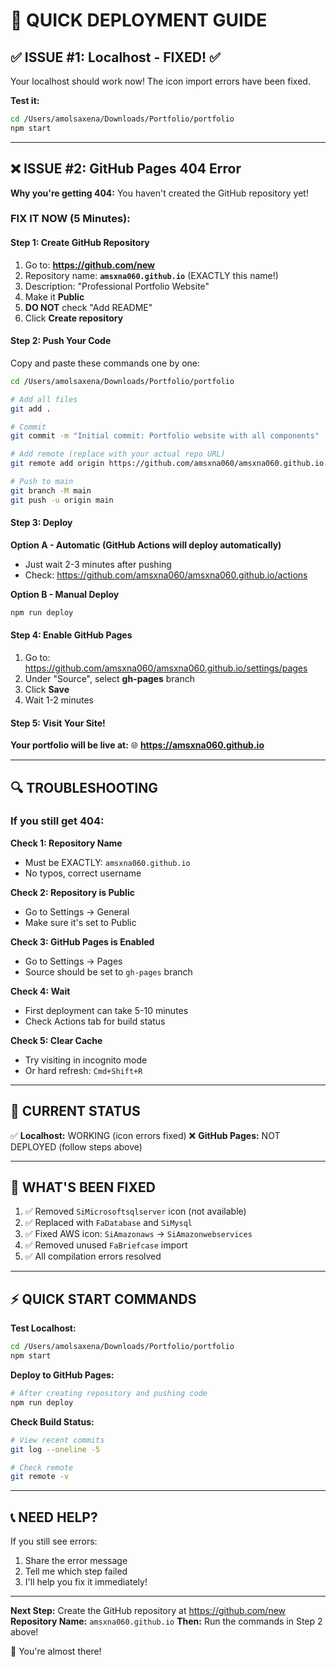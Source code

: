 # 🚀 QUICK DEPLOYMENT GUIDE

## ✅ ISSUE #1: Localhost - FIXED! ✅

Your localhost should work now! The icon import errors have been fixed.

**Test it:**

```bash
cd /Users/amolsaxena/Downloads/Portfolio/portfolio
npm start
```

---

## ❌ ISSUE #2: GitHub Pages 404 Error

**Why you're getting 404:** You haven't created the GitHub repository yet!

### FIX IT NOW (5 Minutes):

#### Step 1: Create GitHub Repository

1. Go to: **https://github.com/new**
2. Repository name: **`amsxna060.github.io`** (EXACTLY this name!)
3. Description: "Professional Portfolio Website"
4. Make it **Public**
5. **DO NOT** check "Add README"
6. Click **Create repository**

#### Step 2: Push Your Code

Copy and paste these commands one by one:

```bash
cd /Users/amolsaxena/Downloads/Portfolio/portfolio

# Add all files
git add .

# Commit
git commit -m "Initial commit: Portfolio website with all components"

# Add remote (replace with your actual repo URL)
git remote add origin https://github.com/amsxna060/amsxna060.github.io.git

# Push to main
git branch -M main
git push -u origin main
```

#### Step 3: Deploy

**Option A - Automatic (GitHub Actions will deploy automatically)**

- Just wait 2-3 minutes after pushing
- Check: https://github.com/amsxna060/amsxna060.github.io/actions

**Option B - Manual Deploy**

```bash
npm run deploy
```

#### Step 4: Enable GitHub Pages

1. Go to: https://github.com/amsxna060/amsxna060.github.io/settings/pages
2. Under "Source", select **gh-pages** branch
3. Click **Save**
4. Wait 1-2 minutes

#### Step 5: Visit Your Site!

**Your portfolio will be live at:**
🌐 **https://amsxna060.github.io**

---

## 🔍 TROUBLESHOOTING

### If you still get 404:

**Check 1: Repository Name**

- Must be EXACTLY: `amsxna060.github.io`
- No typos, correct username

**Check 2: Repository is Public**

- Go to Settings → General
- Make sure it's set to Public

**Check 3: GitHub Pages is Enabled**

- Go to Settings → Pages
- Source should be set to `gh-pages` branch

**Check 4: Wait**

- First deployment can take 5-10 minutes
- Check Actions tab for build status

**Check 5: Clear Cache**

- Try visiting in incognito mode
- Or hard refresh: `Cmd+Shift+R`

---

## 📝 CURRENT STATUS

✅ **Localhost:** WORKING (icon errors fixed)
❌ **GitHub Pages:** NOT DEPLOYED (follow steps above)

---

## 🎯 WHAT'S BEEN FIXED

1. ✅ Removed `SiMicrosoftsqlserver` icon (not available)
2. ✅ Replaced with `FaDatabase` and `SiMysql`
3. ✅ Fixed AWS icon: `SiAmazonaws` → `SiAmazonwebservices`
4. ✅ Removed unused `FaBriefcase` import
5. ✅ All compilation errors resolved

---

## ⚡ QUICK START COMMANDS

**Test Localhost:**

```bash
cd /Users/amolsaxena/Downloads/Portfolio/portfolio
npm start
```

**Deploy to GitHub Pages:**

```bash
# After creating repository and pushing code
npm run deploy
```

**Check Build Status:**

```bash
# View recent commits
git log --oneline -5

# Check remote
git remote -v
```

---

## 📞 NEED HELP?

If you still see errors:

1. Share the error message
2. Tell me which step failed
3. I'll help you fix it immediately!

---

**Next Step:** Create the GitHub repository at https://github.com/new
**Repository Name:** `amsxna060.github.io`
**Then:** Run the commands in Step 2 above!

🚀 You're almost there!
